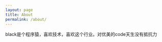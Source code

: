 ```yaml
---
layout: page
title: About
permalink: /about/
---
```


black是个程序猿，喜欢技术，喜欢这个行业。对优美的code天生没有抵抗力


[jekyll-organization]: https://github.com/jekyll
